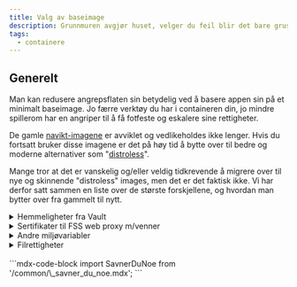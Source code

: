 ```yaml
---
title: Valg av baseimage
description: Grunnmuren avgjør huset, velger du feil blir det bare gruset 🏠.
tags:
  - containere
---
```


## Generelt

Man kan redusere angrepsflaten sin betydelig ved å basere appen sin på et minimalt baseimage. Jo færre verktøy du har i containeren din, jo mindre spillerom har en angriper til å få fotfeste og eskalere sine rettigheter.

De gamle [navikt-imagene](https://github.com/navikt/baseimages/) er avviklet og vedlikeholdes ikke lenger. Hvis du fortsatt bruker disse imagene er det på høy tid å bytte over til bedre og moderne alternativer som "[distroless](./containere#distroless)".

Mange tror at det er vanskelig og/eller veldig tidkrevende å migrere over til nye og skinnende "distroless" images, men det er det faktisk ikke. Vi har derfor satt sammen en liste over de største forskjellene, og hvordan man bytter over fra gammelt til nytt.

<details>
<summary>Hemmeligheter fra Vault</summary>
<p>
  [Nais](https://doc.nais.io/workloads/application/reference/application-spec/?h=vault#vault) injecter hemmeligheter fra Vault som filer. `navikt` base-images har et shellscript som leser disse filene og lager miljøvariabler av innholdet. Her har man to muligheter:
  - Endre i appen sånn at hemmeligheter leses fra filer istedenfor miljøvariabler. 
  - Flytt hemmelighetene over til [Console](https://console.nav.cloud.nais.io/). De vil da automatisk injiseres som miljøvariabler i poden. Dette er den anbefalte løsningen.
  - Hemmeligheter for on-prem Postgres funker som før, ingen endringer kreves.
</p>
</details>

<details>
<summary>Sertifikater til FSS web proxy m/venner</summary>
<p>
  Disse sertifikatene injiseres automatisk fra plattformen inn i poden din, du trenger ikke å gjøre noe som helst 😎
</p>
</details>

<details>
<summary>Andre miljøvariabler</summary>
<p>
  Alle "ikke-hemmelige" miljøvariabler, feks `JAVA_OPTS` e.l., kan spesifiseres i [app-manifestet](https://doc.nais.io/workloads/application/reference/application-spec/?h=env#env). Her er det også muligheter for [templating](https://doc.nais.io/operate/cli/reference/validate/?h=templating#templating) sånn at de kan få forskjellig innhold for dev og prod.
</p>
</details>

<details>
<summary>Filrettigheter</summary>
<p>
Husk att applikasjoner på nais kjører som user/group 1069 (Ref: [Nais docs](https://doc.nais.io/workloads/reference/container-security/)).
Hvis du for eksempel skal kopiere in en fil som applikasjonen skal lese er det viktig att du setter riktige rettigheter på filen.
Du kan kopiere in en fil med riktige rettigheter med `COPY --chown=1069:1069 fil /path/to/fil`.
</p>
</details>

<br />
```mdx-code-block
import SavnerDuNoe from '/common/\_savner_du_noe.mdx';

<SavnerDuNoe />
```
